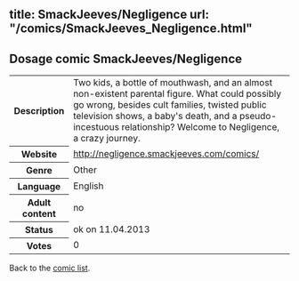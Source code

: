 title: SmackJeeves/Negligence
url: "/comics/SmackJeeves_Negligence.html"
---
Dosage comic SmackJeeves/Negligence
-----------------------------------------

<table class="comicinfo">
<tr>
<th>Description</th><td>Two kids, a bottle of mouthwash, and an almost non-existent parental figure. What could possibly go wrong, besides cult families, twisted public television shows, a baby's death, and a pseudo-incestuous relationship? Welcome to Negligence, a crazy journey.</td>
</tr>
<tr>
<th>Website</th><td><a href="http://negligence.smackjeeves.com/comics/">http://negligence.smackjeeves.com/comics/</a></td>
</tr>
<tr>
<th>Genre</th><td>Other</td>
</tr>
<tr>
<th>Language</th><td>English</td>
</tr>
<tr>
<th>Adult content</th><td>no</td>
</tr>
<tr>
<th>Status</th><td>ok on 11.04.2013</td>
</tr>
<tr>
<th>Votes</th><td>0</div></td>
</tr>
</table>

Back to the [comic list](../comic-index.html).
